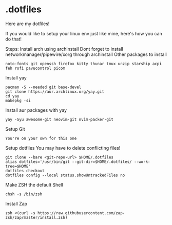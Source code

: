 # .dotfiles

Here are my dotfiles!

If you would like to setup your linux env just like mine, here's how you can do that!

Steps:
Install arch using archinstall
Dont forget to install networkmanager/pipewire/xorg through archinstall
Other packages to install 
```
noto-fonts git openssh firefox kitty thunar tmux unzip starship acpi feh rofi pavucontrol picom
```

Install yay

```
pacman -S --needed git base-devel
git clone https://aur.archlinux.org/yay.git
cd yay
makepkg -si
```

Install aur packages with yay

```
yay -Syu awesome-git neovim-git nvim-packer-git
```

Setup Git
```
You're on your own for this one
```

Setup dotfiles
You may have to delete conflicting files!
```
git clone --bare <git-repo-url> $HOME/.dotfiles
alias dotfiles='/usr/bin/git --git-dir=$HOME/.dotfiles/ --work-tree=$HOME'
dotfiles checkout
dotfiles config --local status.showUntrackedFiles no
```

Make ZSH the default Shell
```
chsh -s /bin/zsh
```

Install Zap
```
zsh <(curl -s https://raw.githubusercontent.com/zap-zsh/zap/master/install.zsh)
```



